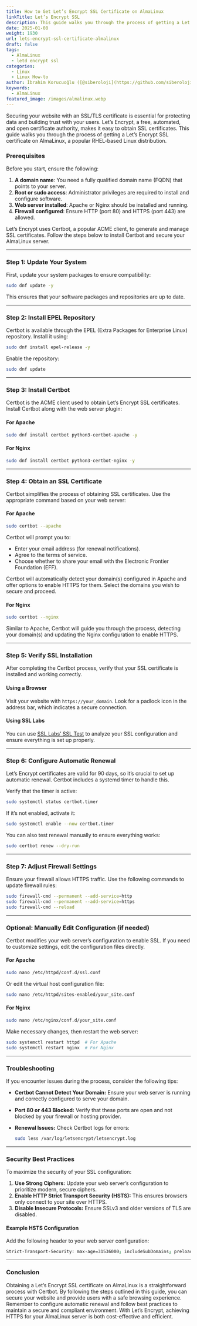 ```yaml
---
title: How to Get Let’s Encrypt SSL Certificate on AlmaLinux
linkTitle: Let’s Encrypt SSL
description: This guide walks you through the process of getting a Let’s Encrypt SSL certificate on AlmaLinux, a popular RHEL-based Linux distribution.
date: 2025-01-08
weight: 1930
url: lets-encrypt-ssl-certificate-almalinux
draft: false
tags:
  - AlmaLinux
  - letd encrypt ssl
categories:
  - Linux
  - Linux How-to
author: İbrahim Korucuoğlu ([@siberoloji](https://github.com/siberoloji))
keywords:
  - AlmaLinux
featured_image: /images/almalinux.webp
---
```

Securing your website with an SSL/TLS certificate is essential for protecting data and building trust with your users. Let’s Encrypt, a free, automated, and open certificate authority, makes it easy to obtain SSL certificates. This guide walks you through the process of getting a Let’s Encrypt SSL certificate on AlmaLinux, a popular RHEL-based Linux distribution.

### Prerequisites

Before you start, ensure the following:

1. **A domain name**: You need a fully qualified domain name (FQDN) that points to your server.
2. **Root or sudo access**: Administrator privileges are required to install and configure software.
3. **Web server installed**: Apache or Nginx should be installed and running.
4. **Firewall configured**: Ensure HTTP (port 80) and HTTPS (port 443) are allowed.

Let’s Encrypt uses Certbot, a popular ACME client, to generate and manage SSL certificates. Follow the steps below to install Certbot and secure your AlmaLinux server.

---

### Step 1: Update Your System

First, update your system packages to ensure compatibility:

```bash
sudo dnf update -y
```

This ensures that your software packages and repositories are up to date.

---

### Step 2: Install EPEL Repository

Certbot is available through the EPEL (Extra Packages for Enterprise Linux) repository. Install it using:

```bash
sudo dnf install epel-release -y
```

Enable the repository:

```bash
sudo dnf update
```

---

### Step 3: Install Certbot

Certbot is the ACME client used to obtain Let’s Encrypt SSL certificates. Install Certbot along with the web server plugin:

#### For Apache

```bash
sudo dnf install certbot python3-certbot-apache -y
```

#### For Nginx

```bash
sudo dnf install certbot python3-certbot-nginx -y
```

---

### Step 4: Obtain an SSL Certificate

Certbot simplifies the process of obtaining SSL certificates. Use the appropriate command based on your web server:

#### For Apache

```bash
sudo certbot --apache
```

Certbot will prompt you to:

- Enter your email address (for renewal notifications).
- Agree to the terms of service.
- Choose whether to share your email with the Electronic Frontier Foundation (EFF).

Certbot will automatically detect your domain(s) configured in Apache and offer options to enable HTTPS for them. Select the domains you wish to secure and proceed.

#### For Nginx

```bash
sudo certbot --nginx
```

Similar to Apache, Certbot will guide you through the process, detecting your domain(s) and updating the Nginx configuration to enable HTTPS.

---

### Step 5: Verify SSL Installation

After completing the Certbot process, verify that your SSL certificate is installed and working correctly.

#### Using a Browser

Visit your website with `https://your_domain`. Look for a padlock icon in the address bar, which indicates a secure connection.

#### Using SSL Labs

You can use [SSL Labs’ SSL Test](https://www.ssllabs.com/ssltest/) to analyze your SSL configuration and ensure everything is set up properly.

---

### Step 6: Configure Automatic Renewal

Let’s Encrypt certificates are valid for 90 days, so it’s crucial to set up automatic renewal. Certbot includes a systemd timer to handle this.

Verify that the timer is active:

```bash
sudo systemctl status certbot.timer
```

If it’s not enabled, activate it:

```bash
sudo systemctl enable --now certbot.timer
```

You can also test renewal manually to ensure everything works:

```bash
sudo certbot renew --dry-run
```

---

### Step 7: Adjust Firewall Settings

Ensure your firewall allows HTTPS traffic. Use the following commands to update firewall rules:

```bash
sudo firewall-cmd --permanent --add-service=http
sudo firewall-cmd --permanent --add-service=https
sudo firewall-cmd --reload
```

---

### Optional: Manually Edit Configuration (if needed)

Certbot modifies your web server’s configuration to enable SSL. If you need to customize settings, edit the configuration files directly.

#### For Apache

```bash
sudo nano /etc/httpd/conf.d/ssl.conf
```

Or edit the virtual host configuration file:

```bash
sudo nano /etc/httpd/sites-enabled/your_site.conf
```

#### For Nginx

```bash
sudo nano /etc/nginx/conf.d/your_site.conf
```

Make necessary changes, then restart the web server:

```bash
sudo systemctl restart httpd  # For Apache
sudo systemctl restart nginx  # For Nginx
```

---

### Troubleshooting

If you encounter issues during the process, consider the following tips:

- **Certbot Cannot Detect Your Domain:** Ensure your web server is running and correctly configured to serve your domain.
- **Port 80 or 443 Blocked:** Verify that these ports are open and not blocked by your firewall or hosting provider.
- **Renewal Issues:** Check Certbot logs for errors:

  ```bash
  sudo less /var/log/letsencrypt/letsencrypt.log
  ```

---

### Security Best Practices

To maximize the security of your SSL configuration:

1. **Use Strong Ciphers:** Update your web server’s configuration to prioritize modern, secure ciphers.
2. **Enable HTTP Strict Transport Security (HSTS):** This ensures browsers only connect to your site over HTTPS.
3. **Disable Insecure Protocols:** Ensure SSLv3 and older versions of TLS are disabled.

#### Example HSTS Configuration

Add the following header to your web server configuration:

```bash
Strict-Transport-Security: max-age=31536000; includeSubDomains; preload
```

---

### Conclusion

Obtaining a Let’s Encrypt SSL certificate on AlmaLinux is a straightforward process with Certbot. By following the steps outlined in this guide, you can secure your website and provide users with a safe browsing experience. Remember to configure automatic renewal and follow best practices to maintain a secure and compliant environment. With Let’s Encrypt, achieving HTTPS for your AlmaLinux server is both cost-effective and efficient.
